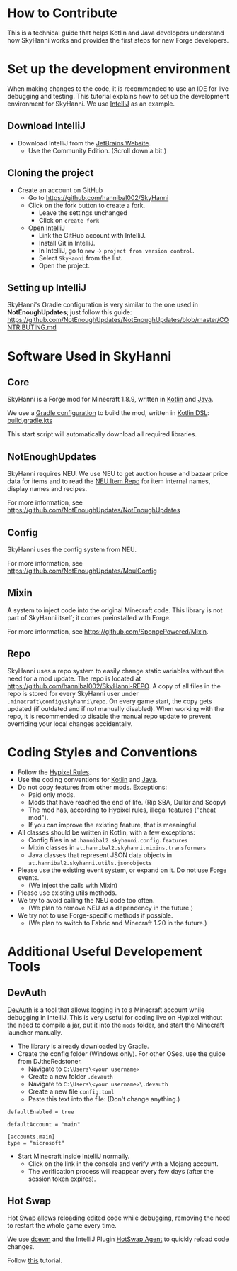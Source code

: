 # How to Contribute

This is a technical guide that helps Kotlin and Java developers understand how SkyHanni works and provides the first
steps for new Forge developers.

# Set up the development environment

When making changes to the code, it is recommended to use an IDE for live debugging and testing.
This tutorial explains how to set up the development environment for SkyHanni.
We use [IntelliJ](https://www.jetbrains.com/idea/) as an example.

## Download IntelliJ

- Download IntelliJ from the [JetBrains Website](https://www.jetbrains.com/idea/download/).
    - Use the Community Edition. (Scroll down a bit.)

## Cloning the project

- Create an account on GitHub
    - Go to https://github.com/hannibal002/SkyHanni
    - Click on the fork button to create a fork.
        - Leave the settings unchanged
        - Click on `create fork`
    - Open IntelliJ
        - Link the GitHub account with IntelliJ.
        - Install Git in IntelliJ.
        - In IntelliJ, go to `new` → `project from version control`.
        - Select `SkyHanni` from the list.
        - Open the project.

## Setting up IntelliJ

SkyHanni's Gradle configuration is very similar to the one used in **NotEnoughUpdates**; just follow this guide:
https://github.com/NotEnoughUpdates/NotEnoughUpdates/blob/master/CONTRIBUTING.md

# Software Used in SkyHanni

## Core

SkyHanni is a Forge mod for Minecraft 1.8.9, written in [Kotlin](https://kotlinlang.org/)
and [Java](https://www.java.com/en/).

We use a [Gradle configuration](https://gradle.org/) to build the mod,
written in [Kotlin DSL](https://docs.gradle.org/current/userguide/kotlin_dsl.html):
[build.gradle.kts](https://github.com/hannibal002/SkyHanni/blob/beta/build.gradle.kts)

This start script will automatically download all required libraries.

## NotEnoughUpdates

SkyHanni requires NEU.
We use NEU to get auction house and bazaar price data for items and to read
the [NEU Item Repo](https://github.com/NotEnoughUpdates/NotEnoughUpdates-REPO) for item internal names, display names
and recipes.

For more information, see https://github.com/NotEnoughUpdates/NotEnoughUpdates

## Config

SkyHanni uses the config  system from NEU.

For more information, see https://github.com/NotEnoughUpdates/MoulConfig

## Mixin

A system to inject code into the original Minecraft code.
This library is not part of SkyHanni itself; it comes preinstalled with Forge.

For more information, see https://github.com/SpongePowered/Mixin.

## Repo

SkyHanni uses a repo system to easily change static variables without the need for a mod update.
The repo is located at https://github.com/hannibal002/SkyHanni-REPO.
A copy of all files in the repo is stored for every SkyHanni user under `.minecraft\config\skyhanni\repo`.
On every game start, the copy gets updated (if outdated and if not manually disabled).
When working with the repo, it is recommended to disable the manual repo update to prevent overriding your local changes
accidentally.

# Coding Styles and Conventions

- Follow the [Hypixel Rules](https://hypixel.net/rules).
- Use the coding conventions for [Kotlin](https://kotlinlang.org/docs/coding-conventions.html)
  and [Java](https://www.oracle.com/java/technologies/javase/codeconventions-contents.html).
- Do not copy features from other mods. Exceptions:
    - Paid only mods.
    - Mods that have reached the end of life. (Rip SBA, Dulkir and Soopy)
    - The mod has, according to Hypixel rules, illegal features ("cheat mod").
    - If you can improve the existing feature, that is meaningful.
- All classes should be written in Kotlin, with a few exceptions:
    - Config files in `at.hannibal2.skyhanni.config.features`
    - Mixin classes in `at.hannibal2.skyhanni.mixins.transformers`
    - Java classes that represent JSON data objects in `at.hannibal2.skyhanni.utils.jsonobjects`
- Please use the existing event system, or expand on it. Do not use Forge events.
    - (We inject the calls with Mixin)
- Please use existing utils methods.
- We try to avoid calling the NEU code too often.
    - (We plan to remove NEU as a dependency in the future.)
- We try not to use Forge-specific methods if possible.
    - (We plan to switch to Fabric and Minecraft 1.20 in the future.)

# Additional Useful Developement Tools

## DevAuth

[DevAuth](https://github.com/DJtheRedstoner/DevAuth) is a tool that allows logging in to a Minecraft account while
debugging in IntelliJ. This is very useful for coding live on Hypixel without the need to compile a jar, put it into the
`mods` folder, and start the Minecraft launcher manually.

- The library is already downloaded by Gradle.
- Create the config folder (Windows only). For other OSes, use the guide from DJtheRedstoner.
    - Navigate to `C:\Users\<your username>`
    - Create a new folder `.devauth`
    - Navigate to `C:\Users\<your username>\.devauth`
    - Create a new file `config.toml`
    - Paste this text into the file: (Don't change anything.)

```
defaultEnabled = true

defaultAccount = "main"

[accounts.main]
type = "microsoft"
```

- Start Minecraft inside IntelliJ normally.
    - Click on the link in the console and verify with a Mojang account.
    - The verification process will reappear every few days (after the session token expires).

## Hot Swap

Hot Swap allows reloading edited code while debugging, removing the need to restart the whole game every time.

We use [dcevm](https://dcevm.github.io/) and the IntelliJ
Plugin [HotSwap Agent](https://plugins.jetbrains.com/plugin/9552-hotswapagent) to quickly reload code changes.

Follow [this](https://forums.Minecraftforge.net/topic/82228-1152-3110-intellij-and-gradlew-forge-hotswap-and-dcevm-tutorial/)
tutorial.